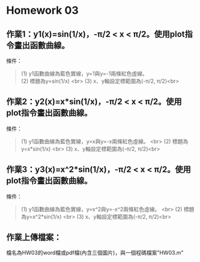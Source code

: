 # Homework 03

## 作業1：y1(x)=sin(1/x)，-π/2 < x < π/2。使用plot指令畫出函數曲線。
條件： 
> (1) y1函數曲線為藍色實線，y=1與y=-1兩條紅色虛線。 <br/>
> (2) 標題為y=sin(1/x) <br\>
> (3) x、y軸設定標範圍為(-π/2, π/2)<br\>

## 作業2：y2(x)=x*sin(1/x)，-π/2 < x < π/2。使用plot指令畫出函數曲線。
條件： 
> (1) y1函數曲線為藍色實線，y=x與y=-x兩條紅色虛線。 <br\>
> (2) 標題為y=x*sin(1/x) <br\>
> (3) x、y軸設定標範圍為(-π/2, π/2)<br\>

## 作業3：y3(x)=x^2*sin(1/x)，-π/2 < x < π/2。使用plot指令畫出函數曲線。

條件： 
> (1) y1函數曲線為藍色實線，y=x^2與y=-x^2兩條紅色虛線。 <br\>
> (2) 標題為y=x^2*sin(1/x) <br\>
> (3) x、y軸設定標範圍為(-π/2, π/2)<br\>

## 作業上傳檔案：
檔名為HW03的word檔或pdf檔(內含三個圖片)，與一個程碼檔案"HW03.m"
